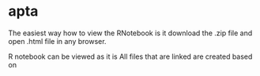 # apta
The easiest way how to view the RNotebook is it download the .zip file and open .html file in any browser.

R notebook can be viewed as it is
All files that are linked are created based on 
